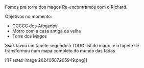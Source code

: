 Fomos pra torre dos magos
Re-encontramos com o Richard.

Objetivos no momento:
- CCCCC dos Afogados
- Morro com a casa antiga da velha
- Torre dos Magos

Ssak lavou um tapete segundo a TODO list do mago, e o tapete se transformou num mapa completo do mundo das fadas

![[Pasted image 20240507205949.png]]

